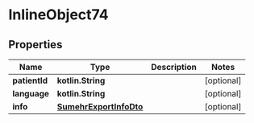 
# InlineObject74

## Properties
Name | Type | Description | Notes
------------ | ------------- | ------------- | -------------
**patientId** | **kotlin.String** |  |  [optional]
**language** | **kotlin.String** |  |  [optional]
**info** | [**SumehrExportInfoDto**](SumehrExportInfoDto.md) |  |  [optional]
